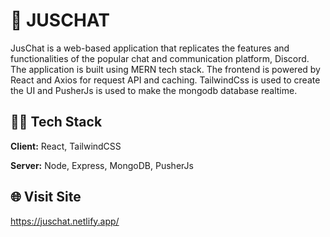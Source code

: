 # 💬 JUSCHAT

JusChat is a web-based application that replicates the features and functionalities of the popular chat and communication platform, Discord. The application is built using MERN tech stack. The frontend is powered by React and Axios for request API and caching. TailwindCss is used to create the UI and PusherJs is used to make the mongodb database realtime.


## 🕵️‍♂️ Tech Stack

**Client:** React, TailwindCSS

**Server:** Node, Express, MongoDB, PusherJs


## 🌐 Visit Site

https://juschat.netlify.app/
